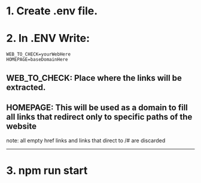 # 1. Create .env file.

# 2. In .ENV Write:

    WEB_TO_CHECK=yourWebHere
    HOMEPAGE=baseDomainHere

## WEB_TO_CHECK: Place where the links will be extracted.

## HOMEPAGE: This will be used as a domain to fill all links that redirect only to specific paths of the website

note: all empty href links and links that direct to /# are discarded

---

# 3. npm run start
